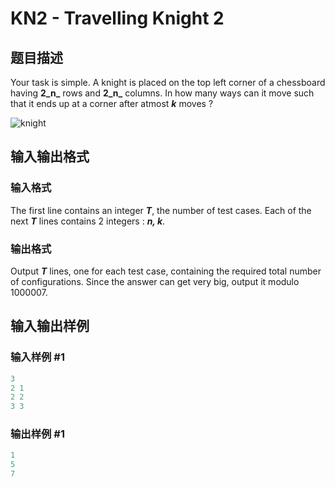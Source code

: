 # KN2 - Travelling Knight 2

## 题目描述

Your task is simple. A knight is placed on the top left corner of a chessboard having **2_n_** rows and **2_n_** columns. In how many ways can it move such that it ends up at a corner after atmost **_k_** moves ?

![knight](../../content/francky:knight "knight")

## 输入输出格式

### 输入格式

The first line contains an integer **_T_**, the number of test cases. Each of the next **_T_** lines contains 2 integers : **_n, k_**.

### 输出格式

Output **_T_** lines, one for each test case, containing the required total number of configurations. Since the answer can get very big, output it modulo 1000007.

## 输入输出样例

### 输入样例 #1

```cpp
3
2 1
2 2
3 3
```


### 输出样例 #1

```cpp
1
5
7
```


